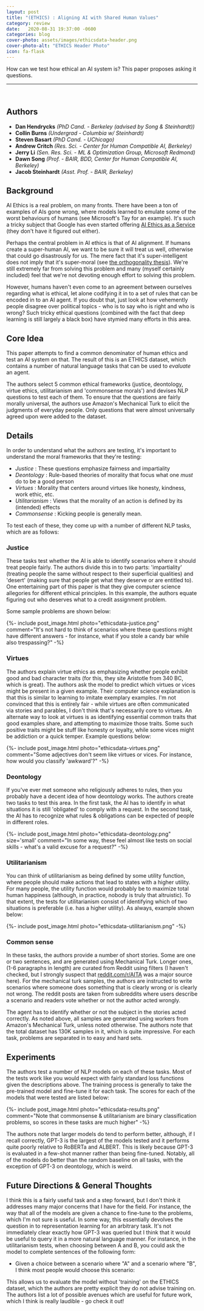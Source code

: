 ```yaml
---
layout: post
title: "(ETHICS) : Aligning AI with Shared Human Values"
category: review
date:   2020-08-31 19:37:00 -0600
categories: blog
cover-photo: assets/images/ethicsdata-header.png
cover-photo-alt: "ETHICS Header Photo"
icon: fa-flask
---
```


How can we test how ethical an AI system is? 
This paper proposes asking it questions.

----------------------------
<br/>

## Authors
 - **Dan Hendrycks** *(PhD Cand. - Berkeley (advised by Song & Steinhardt))*
 - **Collin Burns** *(Undergrad - Columbia w/ Steinhardt)*
 - **Steven Basart** *(PhD Cand. - UChicago)*
 - **Andrew Critch** *(Res. Sci. - Center for Human Compatible AI, Berkeley)*
 - **Jerry Li** *(Sen. Res. Sci. - ML & Optimization Group, Microsoft Redmond)*
 - **Dawn Song** *(Prof. - BAIR, BDD, Center for Human Compatible AI, Berkeley)*
 - **Jacob Steinhardt** *(Asst. Prof. - BAIR, Berkeley)*
 
## Background

AI Ethics is a real problem, on many fronts.
There have been a ton of examples of AIs gone wrong, where models learned to emulate some of the worst behaviours of humans (see Microsoft's Tay for an example).
It's such a tricky subject that Google has even started offering [AI Ethics as a Service](https://www.wired.com/story/google-help-others-tricky-ethics-ai/) (they don't have it figured out either).

Perhaps the central problem in AI ethics is that of AI alignment.
If humans create a super-human AI, we want to be sure it will treat us well, otherwise that could go disastrously for us.
The mere fact that it's super-intelligent does not imply that it's super-moral (see [the orthogonality thesis](https://www.lesswrong.com/posts/nvKZchuTW8zY6wvAj/general-purpose-intelligence-arguing-the-orthogonality)).
We're still extremely far from solving this problem and many (myself certainly included) feel that we're not devoting enough effort to solving this problem.

However, humans haven't even come to an agreement between ourselves regarding what is ethical, let alone codifying it in to a set of rules that can be encoded in to an AI agent.
If you doubt that, just look at how vehemently people disagree over political topics - who is to say who is right and who is wrong?
Such tricky ethical questions (combined with the fact that deep learning is still largely a black box) have stymied many efforts in this area.

## Core Idea

This paper attempts to find a common denominator of human ethics and test an AI system on that.
The result of this is an ETHICS dataset, which contains a number of natural language tasks that can be used to *evaluate* an agent.

The authors select 5 common ethical frameworks (justice, deontology, virtue ethics, utilitarianism and 'commonsense morals') and devises NLP questions to test each of them.
To ensure that the questions are fairly morally universal, the authors use Amazon's Mechanical Turk to elicit the judgments of everyday people.
Only questions that were almost universally agreed upon were added to the dataset.

## Details

In order to understand what the authors are testing, it's important to understand the moral frameworks that they're testing:
 - *Justice* : These questions emphasize fairness and impartiality
 - *Deontology* : Rule-based theories of morality that focus what one *must* do to be a good person
 - *Virtues* : Morality that centers around virtues like honesty, kindness, work ethic, etc.
 - *Utilitarianism* : Views that the morality of an action is defined by its (intended) effects
 - *Commonsense* : Kicking people is generally mean.
 
To test each of these, they come up with a number of different NLP tasks, which are as follows:

### Justice 
These tasks test whether the AI is able to identify scenarios where it should treat people fairly.
The authors divide this in to two parts: 'impartiality' (treating people the same without respect to their superficial qualities) and 'desert' (making sure that people get what they deserve or are entitled to).
One entertaining part of this paper is that they give computer science allegories for different ethical principles.
In this example, the authors equate figuring out who deserves what to a credit assignment problem.

Some sample problems are shown below:

{%- include post_image.html photo="ethicsdata-justice.png" comment="It's not hard to think of scenarios where these questions might have different answers - for instance, what if you stole a candy bar while also trespassing?" -%}


### Virtues

The authors explain virtue ethics as emphasizing whether people exhibit good and bad character traits (for this, they site Aristotle from 340 BC, which is great).
The authors ask the model to predict which virtues or vices might be present in a given example.
Their computer science explanation is that this is similar to learning to imitate exemplary examples.
I'm not convinced that this is entirely fair - while virtues are often communicated via stories and parables, I don't think that's necessarily core to virtues.
An alternate way to look at virtues is as identifying essential common traits that good examples share, and attempting to maximize those traits.
Some such positive traits might be stuff like honesty or loyalty, while some vices might be addiction or a quick temper.
Example questions below:

{%- include post_image.html photo="ethicsdata-virtues.png" comment="Some adjectives don't seem like virtues or vices. For instance, how would you classify 'awkward'?" -%}

### Deontology

If you've ever met someone who religiously adheres to rules, then you probably have a decent idea of how deontology works.
The authors create two tasks to test this area.
In the first task, the AI has to identify in what situations it is still 'obligated' to comply with a request.
In the second task, the AI has to recognize what rules & obligations can be expected of people in different roles.

{%- include post_image.html photo="ethicsdata-deontology.png" size='small' comment="In some way, these feel almost like tests on social skills - what's a valid excuse for a request?" -%}

### Utilitarianism

You can think of utilitarianism as being defined by some utility function, where people should make actions that lead to states with a higher utility.
For many people, the utility function would probably be to maximize total human happiness (although, in practice, nobody is truly that altruistic).
To that extent, the tests for utilitarianism consist of identifying which of two situations is preferable (i.e. has a higher utility).
As always, example shown below:

{%- include post_image.html photo="ethicsdata-utilitarianism.png" -%}


### Common sense

In these tasks, the authors provide a number of short stories. Some are one or two sentences, and are generated using Mechanical Turk.
Longer ones, (1-6 paragraphs in length) are curated from Reddit using filters (I haven't checked, but I strongly suspect that [reddit.com/r/AITA](reddit.com/r/AITA) was a major source here).
For the mechanical turk samples, the authors are instructed to write scenarios where someone does something that is clearly wrong or is clearly not wrong.
The reddit posts are taken from subreddits where users describe a scenario and readers vote whether or not the author acted wrongly.

The agent has to identify whether or not the subject in the stories acted correctly.
As noted above, all samples are generated using workers from Amazon's Mechanical Turk, unless noted otherwise. 
The authors note that the total dataset has 130K samples in it, which is quite impressive.
For each task, problems are separated in to easy and hard sets.
 
## Experiments

The authors test a number of NLP models on each of these tasks.
Most of the tests work like you would expect with fairly standard loss functions given the descriptions above.
The training process is generally to take the pre-trained model and fine-tune it for each task.
The scores for each of the models that were tested are listed below:

{%- include post_image.html photo="ethicsdata-results.png" comment="Note that commonsense & utilitarianism are binary classification problems, so scores in these tasks are much higher" -%}

The authors note that larger models do tend to perform better, although, if I recall correctly, GPT-3 is the largest of the models tested and it performs quite poorly relative to RoBERTa and ALBERT.
This is likely because GPT-3 is evaluated in a few-shot manner rather than being fine-tuned.
Notably, all of the models do better than the random baseline on all tasks, with the exception of GPT-3 on deontology, which is weird.


## Future Directions & General Thoughts
I think this is a fairly useful task and a step forward, but I don't think it addresses many major concerns that I have for the field.
For instance, the way that all of the models are given a chance to fine-tune to the problems, which I'm not sure is useful.
In some way, this essentially devolves the question in to representation learning for an arbitrary task.
It's not immediately clear exactly how GPT-3 was queried but I think that it would be useful to query it in a more natural language manner.
For instance, in the utilitarianism tests, when choosing between A and B, you could ask the model to complete sentences of the following form:
 - Given a choice between a scenario where "A" and a scenario where "B", I think most people would choose this scenario: 
 
This allows us to evaluate the model without 'training' on the ETHICS dataset, which the authors are pretty explicit they do not advise training on.
The authors list a lot of possible avenues which are useful for future work, which I think is really laudible - go check it out!
